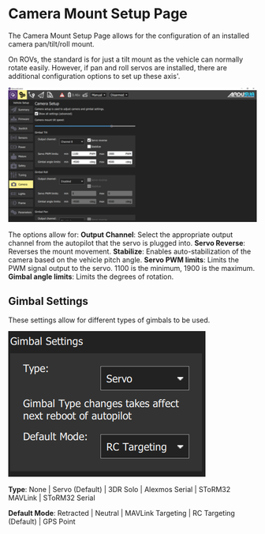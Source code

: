 # Camera Mount Setup Page

The Camera Mount Setup Page allows for the configuration of an installed camera pan/tilt/roll mount.

On ROVs, the standard is for just a tilt mount as the vehicle can normally rotate easily. However, if pan and roll servos are installed, there are additional configuration options to set up these axis'.

<img src="/images/reference/reference-ardusub-camera.png" class="img-responsive img-center" style="max-height:600px;">

The options allow for:
**Output Channel**: Select the appropriate output channel from the autopilot that the servo is plugged into.
**Servo Reverse**: Reverses the mount movement.
**Stabilize**: Enables auto-stabilization of the camera based on the vehicle pitch angle.
**Servo PWM limits**: Limits the PWM signal output to the servo. 1100 is the minimum, 1900 is the maximum. 
**Gimbal angle limits**: Limits the degrees of rotation.

## Gimbal Settings

These settings allow for different types of gimbals to be used.

<img src="/images/reference/reference-ardusub-camera-gimbal-settings.png" class="img-responsive img-center" style="max-height:600px;">

**Type**: None | Servo (Default) | 3DR Solo | Alexmos Serial | SToRM32 MAVLink | SToRM32 Serial

**Default Mode**: Retracted | Neutral | MAVLink Targeting | RC Targeting (Default) | GPS Point
